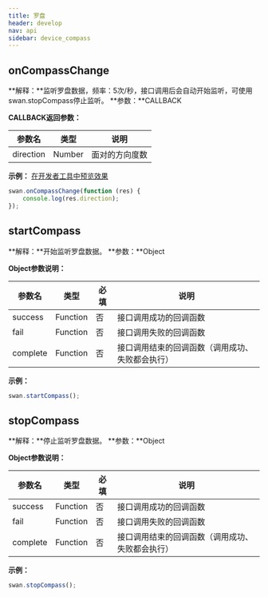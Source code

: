```yaml
---
title: 罗盘
header: develop
nav: api
sidebar: device_compass
---
```



onCompassChange
---
**解释：**监听罗盘数据，频率：5次/秒，接口调用后会自动开始监听，可使用swan.stopCompass停止监听。
**参数：**CALLBACK

**CALLBACK返回参数：**

|参数名 |类型  |说明|
|---- | ---- | ---- |
|direction |Number |面对的方向度数|

**示例：**
<a href="swanide://fragment/1e98ee9687ed0c6b0f9cb4c747af8b7c1540398490" title="在开发者工具中预览效果" target="_blank">在开发者工具中预览效果</a>

```javascript
swan.onCompassChange(function (res) {
    console.log(res.direction);
});

```
startCompass
---
**解释：**开始监听罗盘数据。
**参数：**Object

**Object参数说明：**

|参数名 |类型  |必填  |说明|
|---- | ---- | ---- |---- |
|success |Function  |  否 |  接口调用成功的回调函数|
|fail  |  Function |   否 |  接口调用失败的回调函数|
|complete |   Function |   否  | 接口调用结束的回调函数（调用成功、失败都会执行）|

**示例：**

```javascript
swan.startCompass();
```

stopCompass
---
**解释：**停止监听罗盘数据。
**参数：**Object

**Object参数说明：**

|参数名 |类型  |必填  |说明|
|---- | ---- | ---- |---- |
|success |Function  |  否 |  接口调用成功的回调函数|
|fail  |  Function |   否 |  接口调用失败的回调函数|
|complete |   Function |   否  | 接口调用结束的回调函数（调用成功、失败都会执行）|

**示例：**

```javascript
swan.stopCompass();
```
